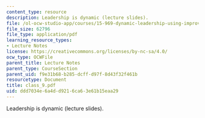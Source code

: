 ```yaml
---
content_type: resource
description: Leadership is dynamic (lecture slides).
file: /ol-ocw-studio-app/courses/15-969-dynamic-leadership-using-improvisation-in-business-fall-2004/ddd7034e6a4dd9216ca63e61b15eaa29_class_9.pdf
file_size: 62796
file_type: application/pdf
learning_resource_types:
- Lecture Notes
license: https://creativecommons.org/licenses/by-nc-sa/4.0/
ocw_type: OCWFile
parent_title: Lecture Notes
parent_type: CourseSection
parent_uid: f9e31b68-b285-dcff-d97f-8d43f32f461b
resourcetype: Document
title: class_9.pdf
uid: ddd7034e-6a4d-d921-6ca6-3e61b15eaa29
---
```

Leadership is dynamic (lecture slides).